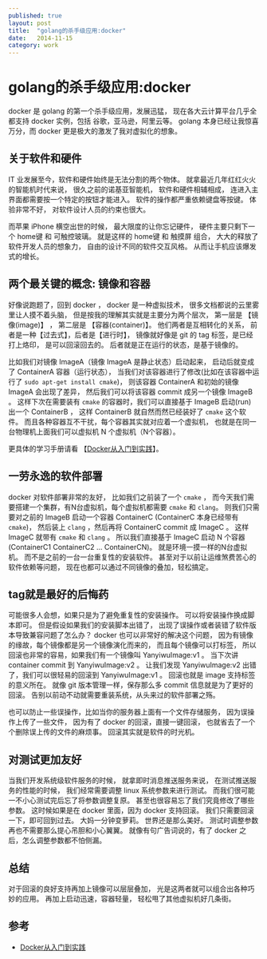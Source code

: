 ```yaml
---
published: true
layout: post
title:  "golang的杀手级应用:docker"
date:   2014-11-15
category: work
---
```


# golang的杀手级应用:docker

docker 是 golang 的第一个杀手级应用，发展迅猛，
现在各大云计算平台几乎全都支持 docker 实例，包括 谷歌，亚马逊，阿里云等。
golang 本身已经让我惊喜万分，而 docker 更是极大的激发了我对虚拟化的想象。

## 关于软件和硬件

IT 业发展至今，软件和硬件始终是无法分割的两个物体。
就拿最近几年红红火火的智能机时代来说，
很久之前的诺基亚智能机，
软件和硬件相辅相成，
连进入主界面都需要按一个特定的按钮才能进入。
软件的操作都严重依赖键盘等按键。
体验非常不好，
对软件设计人员的约束也很大。

而苹果 iPhone 横空出世的时候，
最大限度的让你忘记硬件，
硬件主要只剩下一个 home键 和 可触控玻璃。
就是这样的 home键 和 触摸屏 组合，
大大的释放了软件开发人员的想象力，
自由的设计不同的软件交互风格。
从而让手机应该爆发式的增长。

## 两个最关键的概念: 镜像和容器

好像说跑题了，回到 docker ， 
docker 是一种虚拟技术，
很多文档都说的云里雾里让人摸不着头脑，
但是按我的理解其实就是主要分为两个层次，
第一层是 【镜像(image)】 ，
第二层是 【容器(container)】。
他们两者是互相转化的关系，
前者是一种【过去式】，后者是【进行时】，
镜像就好像是 git 的 tag 标签，是已经打上烙印，
是可以回滚回去的。
后者就是正在运行的状态，是基于镜像的。

比如我们对镜像 ImageA（镜像 ImageA 是静止状态）启动起来，
启动后就变成了 ContainerA 容器（运行状态），
当我们对该容器进行了修改(比如在该容器中运行了 `sudo apt-get install cmake`)，
则该容器 ContainerA 和初始的镜像 ImageA 会出现了差异，
然后我们可以将该容器 commit 成另一个镜像 ImageB 。
这样下次在需要装有 `cmake` 的容器时，我们可以直接基于 ImageB 启动(run) 出一个 ContainerB ，
这样 ContainerB 就自然而然已经装好了 `cmake` 这个软件。
而且各种容器互不干扰，每个容器其实就对应着一个虚拟机，
也就是在同一台物理机上面我们可以虚拟机 N 个虚拟机（N个容器）。

更具体的学习手册请看 【[Docker从入门到实践]】。

## 一劳永逸的软件部署

docker 对软件部署非常的友好，
比如我们之前装了一个 `cmake` ，
而今天我们需要搭建一个集群，有N台虚拟机，每个虚拟机都需要 `cmake` 和 `clang`。
则我们只需要对之前的 ImageB 启动一个容器 ContainerC (ContainerC 本身已经带有 `cmake`)，
然后装上 `clang` ，然后再将 ContainerC commit 成 ImageC 。
这样 ImageC 就带有 `cmake` 和 `clang` 。
所以我们直接基于 ImageC 启动 N 个容器 (ContainerC1 ContainerC2 ... ContainerCN)。
就是环境一摸一样的N台虚拟机。
而不是之前的一台一台重复性的安装软件。
甚至对于以前让运维煞费苦心的软件依赖等问题，
现在也都可以通过不同镜像的叠加，轻松搞定。

## tag就是最好的后悔药

可能很多人会想，如果只是为了避免重复性的安装操作。
可以将安装操作换成脚本即可。
但是假设如果我们的安装脚本出错了，
出现了误操作或者装错了软件版本导致兼容问题了怎么办？
docker 也可以非常好的解决这个问题，
因为有镜像的缘故，每个镜像都是另一个镜像演化而来的，
而且每个镜像可以打标签，
所以回滚也非常的容易，如果我们有一个镜像叫 YanyiwuImage:v1 。
当下次讲 container commit 到 YanyiwuImage:v2 。
让我们发现 YanyiwuImage:v2 出错了，我们可以很轻易的回滚到 YanyiwuImage:v1 。
回滚也就是 image 支持标签的意义所在。
就像 git 版本管理一样，保存那么多 commit 信息就是为了更好的回滚。
告别以前动不动就需要重装系统，从头来过的软件部署之殇。

也可以防止一些误操作，比如当你的服务器上面有一个文件存储服务，
因为误操作上传了一些文件，
因为有了 docker 的回滚，直接一键回滚，
也就省去了一个个删除误上传的文件的麻烦事。
回滚其实就是软件的时光机。

## 对测试更加友好

当我们开发系统级软件服务的时候，
就拿即时消息推送服务来说，
在测试推送服务的性能的时候，
我们经常需要调整 linux 系统参数来进行测试。
而我们很可能一不小心测试完后忘了将参数调整复原。
甚至也很容易忘了我们究竟修改了哪些参数。
这时候如果是在 docker 里面，因为 docker 支持回滚。
我们只需要回滚一下，即可回到过去。
大妈一分钟变萝莉。
世界还是那么美好。
测试时调整参数再也不需要那么提心吊胆和小心翼翼。
就像有句广告词说的，有了 docker 之后，怎么调整参数都不怕侧漏。

## 总结

对于回滚的良好支持再加上镜像可以层层叠加，
光是这两者就可以组合出各种巧妙的应用。
再加上启动迅速，容器轻量，
轻松甩了其他虚拟机好几条街。

## 参考

+ [Docker从入门到实践]

[Docker从入门到实践]:http://yeasy.gitbooks.io/docker_practice
